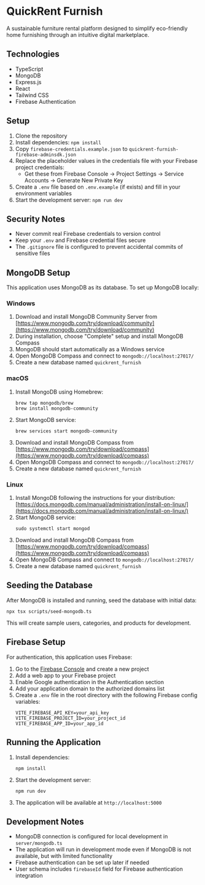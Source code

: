 # QuickRent Furnish

A sustainable furniture rental platform designed to simplify eco-friendly home furnishing through an intuitive digital marketplace.

## Technologies

- TypeScript
- MongoDB
- Express.js
- React
- Tailwind CSS
- Firebase Authentication

## Setup

1. Clone the repository
2. Install dependencies: `npm install`
3. Copy `firebase-credentials.example.json` to `quickrent-furnish-firebase-adminsdk.json`
4. Replace the placeholder values in the credentials file with your Firebase project credentials:
   - Get these from Firebase Console -> Project Settings -> Service Accounts -> Generate New Private Key
5. Create a `.env` file based on `.env.example` (if exists) and fill in your environment variables
6. Start the development server: `npm run dev`

## Security Notes

- Never commit real Firebase credentials to version control
- Keep your `.env` and Firebase credential files secure
- The `.gitignore` file is configured to prevent accidental commits of sensitive files

## MongoDB Setup

This application uses MongoDB as its database. To set up MongoDB locally:

### Windows

1. Download and install MongoDB Community Server from [https://www.mongodb.com/try/download/community](https://www.mongodb.com/try/download/community)
2. During installation, choose "Complete" setup and install MongoDB Compass
3. MongoDB should start automatically as a Windows service
4. Open MongoDB Compass and connect to `mongodb://localhost:27017/`
5. Create a new database named `quickrent_furnish`

### macOS

1. Install MongoDB using Homebrew:
   ```
   brew tap mongodb/brew
   brew install mongodb-community
   ```
2. Start MongoDB service:
   ```
   brew services start mongodb-community
   ```
3. Download and install MongoDB Compass from [https://www.mongodb.com/try/download/compass](https://www.mongodb.com/try/download/compass)
4. Open MongoDB Compass and connect to `mongodb://localhost:27017/`
5. Create a new database named `quickrent_furnish`

### Linux

1. Install MongoDB following the instructions for your distribution: [https://docs.mongodb.com/manual/administration/install-on-linux/](https://docs.mongodb.com/manual/administration/install-on-linux/)
2. Start MongoDB service:
   ```
   sudo systemctl start mongod
   ```
3. Download and install MongoDB Compass from [https://www.mongodb.com/try/download/compass](https://www.mongodb.com/try/download/compass)
4. Open MongoDB Compass and connect to `mongodb://localhost:27017/`
5. Create a new database named `quickrent_furnish`

## Seeding the Database

After MongoDB is installed and running, seed the database with initial data:

```
npx tsx scripts/seed-mongodb.ts
```

This will create sample users, categories, and products for development.

## Firebase Setup

For authentication, this application uses Firebase:

1. Go to the [Firebase Console](https://console.firebase.google.com/) and create a new project
2. Add a web app to your Firebase project
3. Enable Google authentication in the Authentication section
4. Add your application domain to the authorized domains list
5. Create a `.env` file in the root directory with the following Firebase config variables:
   ```
   VITE_FIREBASE_API_KEY=your_api_key
   VITE_FIREBASE_PROJECT_ID=your_project_id
   VITE_FIREBASE_APP_ID=your_app_id
   ```

## Running the Application

1. Install dependencies:
   ```
   npm install
   ```

2. Start the development server:
   ```
   npm run dev
   ```

3. The application will be available at `http://localhost:5000`

## Development Notes

- MongoDB connection is configured for local development in `server/mongodb.ts`
- The application will run in development mode even if MongoDB is not available, but with limited functionality
- Firebase authentication can be set up later if needed
- User schema includes `firebaseId` field for Firebase authentication integration